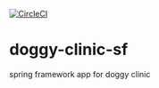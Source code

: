[![CircleCI](https://circleci.com/gh/ahmedBou/doggy-clinic-sf/tree/main.svg?style=svg&circle-token=0a83c7e609acf1929d3e0692b759a18ff4f01d5b)](https://circleci.com/gh/ahmedBou/doggy-clinic-sf/tree/main)

# doggy-clinic-sf

spring framework app for doggy clinic


